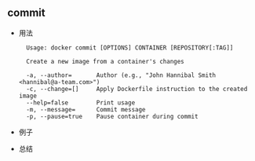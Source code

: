 
## commit

* 用法

		Usage: docker commit [OPTIONS] CONTAINER [REPOSITORY[:TAG]]

		Create a new image from a container's changes

  		-a, --author=       Author (e.g., "John Hannibal Smith <hannibal@a-team.com>")
  		-c, --change=[]     Apply Dockerfile instruction to the created image
  		--help=false        Print usage
  		-m, --message=      Commit message
  		-p, --pause=true    Pause container during commit


* 例子

* 总结


